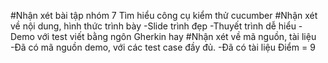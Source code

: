 #Nhận xét bài tập nhóm 7
	Tìm hiểu công cụ kiểm thử cucumber
#Nhận xét về nội dung, hình thức trình bày
	-Slide trình đẹp
	-Thuyết trình dễ hiểu
	-Demo với test viết bằng ngôn Gherkin hay
#Nhận xét về mã nguồn, tài liệu
	-Đã có mã nguồn demo, với các test case đầy đủ.
	-Đã có tài liệu
Điểm = 9
